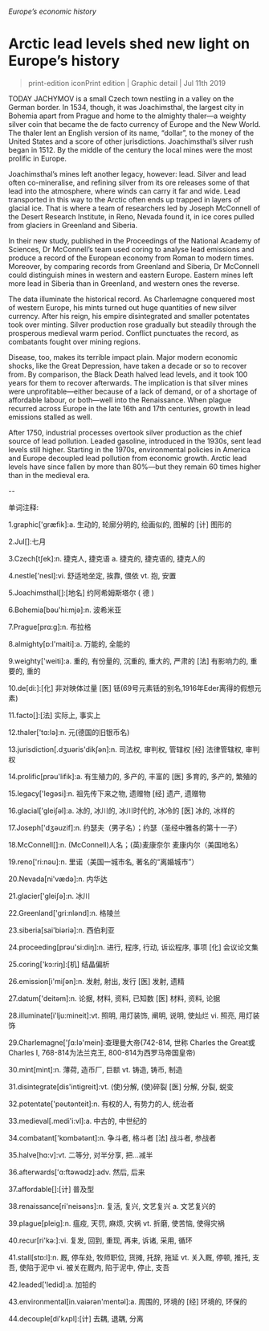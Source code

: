 ###### Europe’s economic history
# Arctic lead levels shed new light on Europe’s history 
> print-edition iconPrint edition | Graphic detail | Jul 11th 2019 
TODAY JACHYMOV is a small Czech town nestling in a valley on the German border. In 1534, though, it was Joachimsthal, the largest city in Bohemia apart from Prague and home to the almighty thaler—a weighty silver coin that became the de facto currency of Europe and the New World. The thaler lent an English version of its name, “dollar”, to the money of the United States and a score of other jurisdictions. Joachimsthal’s silver rush began in 1512. By the middle of the century the local mines were the most prolific in Europe. 
Joachimsthal’s mines left another legacy, however: lead. Silver and lead often co-mineralise, and refining silver from its ore releases some of that lead into the atmosphere, where winds can carry it far and wide. Lead transported in this way to the Arctic often ends up trapped in layers of glacial ice. That is where a team of researchers led by Joseph McConnell of the Desert Research Institute, in Reno, Nevada found it, in ice cores pulled from glaciers in Greenland and Siberia. 
In their new study, published in the Proceedings of the National Academy of Sciences, Dr McConnell’s team used coring to analyse lead emissions and produce a record of the European economy from Roman to modern times. Moreover, by comparing records from Greenland and Siberia, Dr McConnell could distinguish mines in western and eastern Europe. Eastern mines left more lead in Siberia than in Greenland, and western ones the reverse. 
The data illuminate the historical record. As Charlemagne conquered most of western Europe, his mints turned out huge quantities of new silver currency. After his reign, his empire disintegrated and smaller potentates took over minting. Silver production rose gradually but steadily through the prosperous medieval warm period. Conflict punctuates the record, as combatants fought over mining regions. 
Disease, too, makes its terrible impact plain. Major modern economic shocks, like the Great Depression, have taken a decade or so to recover from. By comparison, the Black Death halved lead levels, and it took 100 years for them to recover afterwards. The implication is that silver mines were unprofitable—either because of a lack of demand, or of a shortage of affordable labour, or both—well into the Renaissance. When plague recurred across Europe in the late 16th and 17th centuries, growth in lead emissions stalled as well. 
After 1750, industrial processes overtook silver production as the chief source of lead pollution. Leaded gasoline, introduced in the 1930s, sent lead levels still higher. Starting in the 1970s, environmental policies in America and Europe decoupled lead pollution from economic growth. Arctic lead levels have since fallen by more than 80%—but they remain 60 times higher than in the medieval era. 
-- 
 单词注释:
1.graphic['græfik]:a. 生动的, 轮廓分明的, 绘画似的, 图解的 [计] 图形的 
2.Jul[]:七月 
3.Czech[tʃek]:n. 捷克人, 捷克语 a. 捷克的, 捷克语的, 捷克人的 
4.nestle['nesl]:vi. 舒适地坐定, 挨靠, 偎依 vt. 抱, 安置 
5.Joachimsthal[]:[地名] 约阿希姆斯塔尔 ( 德 ) 
6.Bohemia[bәu'hi:mjә]:n. 波希米亚 
7.Prague[prɑ:g]:n. 布拉格 
8.almighty[ɒ:l'maiti]:a. 万能的, 全能的 
9.weighty['weiti]:a. 重的, 有份量的, 沉重的, 重大的, 严肃的 [法] 有影响力的, 重要的, 重的 
10.de[di:]:[化] 非对映体过量 [医] 铥(69号元素铥的别名,1916年Eder离得的假想元素) 
11.facto[]:[法] 实际上, 事实上 
12.thaler['tɑ:lә]:n. 元(德国的旧银币名) 
13.jurisdiction[.dʒuәris'dikʃәn]:n. 司法权, 审判权, 管辖权 [经] 法律管辖权, 审判权 
14.prolific[prәu'lifik]:a. 有生殖力的, 多产的, 丰富的 [医] 多育的, 多产的, 繁殖的 
15.legacy['legәsi]:n. 祖先传下来之物, 遗赠物 [经] 遗产, 遗赠物 
16.glacial['gleiʃәl]:a. 冰的, 冰川的, 冰川时代的, 冰冷的 [医] 冰的, 冰样的 
17.Joseph['dʒәuzif]:n. 约瑟夫（男子名）；约瑟（圣经中雅各的第十一子） 
18.McConnell[]:n. (McConnell)人名；(英)麦康奈尔 麦康内尔（美国地名） 
19.reno['ri:nәu]:n. 里诺（美国一城市名, 著名的“离婚城市”） 
20.Nevada[ni'vædә]:n. 内华达 
21.glacier['gleiʃә]:n. 冰川 
22.Greenland['gri:nlәnd]:n. 格陵兰 
23.siberia[sai'biәriә]:n. 西伯利亚 
24.proceeding[prәu'si:diŋ]:n. 进行, 程序, 行动, 诉讼程序, 事项 [化] 会议论文集 
25.coring['kɔ:riŋ]:[机] 结晶偏析 
26.emission[i'miʃәn]:n. 发射, 射出, 发行 [医] 发射, 遗精 
27.datum['deitәm]:n. 论据, 材料, 资料, 已知数 [医] 材料, 资料, 论据 
28.illuminate[i'lju:mineit]:vt. 照明, 用灯装饰, 阐明, 说明, 使灿烂 vi. 照亮, 用灯装饰 
29.Charlemagne['ʃɑ:lә'mein]:查理曼大帝(742-814, 世称 Charles the Great或Charles I, 768-814为法兰克王, 800-814为西罗马帝国皇帝) 
30.mint[mint]:n. 薄荷, 造币厂, 巨额 vt. 铸造, 铸币, 制造 
31.disintegrate[dis'intigreit]:vt. (使)分解, (使)碎裂 [医] 分解, 分裂, 蜕变 
32.potentate['pәutәnteit]:n. 有权的人, 有势力的人, 统治者 
33.medieval[.medi'i:vl]:a. 中古的, 中世纪的 
34.combatant['kɒmbәtәnt]:n. 争斗者, 格斗者 [法] 战斗者, 参战者 
35.halve[hɑ:v]:vt. 二等分, 对半分享, 把...减半 
36.afterwards['ɑ:ftәwәdz]:adv. 然后, 后来 
37.affordable[]:[计] 普及型 
38.renaissance[ri'neisәns]:n. 复活, 复兴, 文艺复兴 a. 文艺复兴的 
39.plague[pleig]:n. 瘟疫, 天罚, 麻烦, 灾祸 vt. 折磨, 使苦恼, 使得灾祸 
40.recur[ri'kә:]:vi. 复发, 回到, 重现, 再来, 诉诸, 采用, 循环 
41.stall[stɒ:l]:n. 厩, 停车处, 牧师职位, 货摊, 托辞, 拖延 vt. 关入厩, 停顿, 推托, 支吾, 使陷于泥中 vi. 被关在厩内, 陷于泥中, 停止, 支吾 
42.leaded['ledid]:a. 加铅的 
43.environmental[in.vaiәrәn'mentәl]:a. 周围的, 环境的 [经] 环境的, 环保的 
44.decouple[di'kʌpl]:[计] 去耦, 退耦, 分离 

